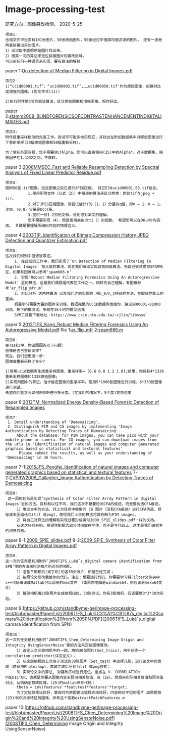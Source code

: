 # Image-processing-test
研究方向：图像篡改检测。
2020-5-25
```
项目1：
压缩文件中里面有101张图片，50张原始图片，50张经过中值或均值滤波的图片， 还有一张是两者拼接出来的图片。
1）试试能不能把原始图片找出来。
2）用第一问的算法来定位拼接图片的篡改区域。
可以用任何一种语言来实现，要有算法的解释
```
paper 1:[On detection of Median Filtering in Digital Images.pdf](https://github.com/standbyme-ge/Image-processing-test/blob/master/PaperList/On%20detection%20of%20Median%20Filtering%20in%20Digital%20Images.pdf)

```
项目2：
1)“ucid00001.tif”、“ucid00002.tif’,……ucid00050.tif'作为原始图像，创建对比度增强的图像。(附文件式(11))

2)执行附件第3节的取证算法，区分原始图像和增强图像。祝你好运。

```
paper 2:[stamm2008_BLINDFORENSICSOFCONTRASTENHANCEMENTINDIGITALIMAGES.pdf](https://github.com/standbyme-ge/Image-processing-test/blob/master/PaperList/stamm2008_BLINDFORENSICSOFCONTRASTENHANCEMENTINDIGITALIMAGES.pdf)
```
项目3:
附件是重采样检测的先驱工作。尝试尽可能多地实现它，并找出在附加数据集中对哪些图像进行了重新采样(50幅原始图像和50幅重新采样)。

为了使任务更容易，您不需要估计Alpha。您可以直接使用(25)中的Alpha*。对于数据集，缩放因子在1.1和2之间，不旋转。
```
paper 3:[2008MMSEC_Fast and Reliable Resampling Detection by Spectral Analysis of Fixed Linear Predictor Residue.pdf](https://github.com/standbyme-ge/Image-processing-test/blob/master/PaperList/2008MMSEC_Fast%20and%20Reliable%20Resampling%20Detection%20by%20Spectral%20Analysis%20of%20Fixed%20Linear%20Predictor%20Residue.pdf)
```
项目4：
随附50张.tif图像，这些图像之前已进行JPEG压缩。 将它们与ucid00001-50.tif结合。
          1.使用所附文件（公式（2））中描述的算法来区分两类：原始tif与jpeg + tif。
          2.对于JPEG压缩图像，请尝试估计Y的（1，1）分量的q值，即m = 1，n = 1。 注意，（0,0）分量是DC分量。
          3.提供一份1-2页的文档，说明您对本文的理解。
          您不需要实现（4），而是使用类似dct2（）的函数。 希望您可以在36小时内完成。 关键是要理解所编码内容的物理含义。
```
paper 4:[2003TIP_Identification of Bitmap Compression History JPEG Detection and Quantizer Estimation.pdf](https://github.com/standbyme-ge/Image-processing-test/blob/master/PaperList/2003TIP_Identification%20of%20Bitmap%20Compression%20History%20JPEG%20Detection%20and%20Quantizer%20Estimation.pdf)
```
项目5：
这次我们回到中值滤波取证。
    1. 在此前的工作中，我们实现了‘On Detection of Median Filtering in Digital Images’ 第三章的算法，现在我们继续实现其第四章算法。先自己尝试提取SPAM特征，如果有困难可以参考‘spam686.m’
    2. 实现‘Robust Median Filtering Forensics Using An Autoregressive Model’ 里的算法，这是我们课题组代表性工作之一。同样先自己理解，有困难参考‘ar_flip_mfr.m’
    3. 对比分析 这两种算法 以及我们之前实现的 用h_0/h_1特征的方法，在取证性能上的差异。
    机器学习需要大量的图片来训练，我把完整的UCID数据库发给你，建议用00001-01000训练，剩下的做测试。争取在36小时内提交给我
    SVM工具箱下载地址：https://www.csie.ntu.edu.tw/~cjlin/libsvm/
```
paper 5:[2013TIFS_Kang_Robust Median Filtering Forensics Using An Autoregressive Model.pdf](https://github.com/standbyme-ge/Image-processing-test/blob/master/PaperList/2013TIFS_Kang_Robust%20Median%20Filtering%20Forensics%20Using%20An%20Autoregressive%20Model.pdf)
file 1:[ar_flip_mfr](https://github.com/standbyme-ge/Image-processing-test/blob/master/PaperList/ar_flip_mfr.m)
     2:[spam686.m](https://github.com/standbyme-ge/Image-processing-test/blob/master/PaperList/spam686.m)
```
项目6：
在Task3中，你试图回答以下问题:
图像是否已重新采样?
现在，我们想更进一步:
图像被重新采样了多少?

1)使用ucid数据库生成重采样图像，重采样率= [0.6 0.8 1.2 1.8];结果，你将有4*1338重新采样图像和1338原始图像;
2)实现附图中的算法，估计给定图像的重采样率。使用5*1000张图像进行训练，5*338张图像进行测试。
希望你们能学会如何用SVM进行多分类。(在我们的情况下，5个类)提交结果
```
paper 6:[2012TM_Normalized Energy Density-Based Forensic Detection of Resampled Images ](https://github.com/standbyme-ge/Image-processing-test/blob/master/PaperList/2012TM_Normalized%20Energy%20Density-Based%20Forensic%20Detection%20of%20Resampled%20Images%20.pdf)
```
项目7：
 1. Detail understanding of 'Demosaicing',
 2. Distinguish PIM and CG images by implementing 'Image Authentication by Detecting Traces of Demosaicing'.
     About the database: for PIM images, you can take pics with your mobile phone or camera. For CG images, you can download images from the urls in 'Identification of natural images and computer generated graphics based on statistical and textural features'
      Please submit the results, as well as your understanding of 'Demosaicing' in 36 hours.
```
paper 7-1:[2015JFS_Pengfei_Identification of natural images and computer generated graphics based on statistical and textural features](https://github.com/standbyme-ge/Image-processing-test/blob/master/PaperList/2015JFS_Pengfei_Identification%20of%20natural%20images%20and%20computer%20generated%20graphics%20based%20on%20statistical%20and%20textural%20features.pdf)
      7-2:[CVPRW2008_Gallagher_Image Authentication by Detecting Traces of Demosaicing](https://github.com/standbyme-ge/Image-processing-test/blob/master/PaperList/CVPRW2008_Gallagher_Image%20Authentication%20by%20Detecting%20Traces%20of%20Demosaicing.pdf)
```
项目8:
 这一周的任务是实现‘Synthesis of Color Filter Array Pattern in Digital Images’里的方法。目标和以往不同，我们这次不是要检测CFA的痕迹，而是要伪造CFA痕迹。
     1）用论文中的方法，对上次任务中收集的 CG 图片（没有CFA痕迹）进行CFA伪造，保存成未压缩格式(tif 或png)，使得我们上次的算法将其判断为PIM images。
     2）将自己对算法的理解和实现过程形成类似2009_SPIE_slides.pdf一样的文档。
     从这次任务开始，希望你能把大部分时间放在写作，而不是写代码上，这才是我们研究生的培养目标。
```
paper 8-1:[2009_SPIE_slides.pdf](https://github.com/standbyme-ge/Image-processing-test/blob/master/PaperList/2009_SPIE_slides.pdf)
      8-2:[2009_SPIE_Synthesis of Color Filter Array Pattern in Digital Images.pdf](https://github.com/standbyme-ge/Image-processing-test/blob/master/PaperList/2009_SPIE_Synthesis%20of%20Color%20Filter%20Array%20Pattern%20in%20Digital%20Images.pdf)
```
项目9：
这一次的任务是利用附件‘2006TIFS_Lukáˇs_digital camara identification from SPN’里的方法来检测相片所对应的相机。
     1）准备三部相机(或手机)的各50张照片，相信已经完成；
     2）按照论文修改我给你的代码。注意：想要运行代码，你需要学习将Filter文件夹中c++代码编译成Matlab可以调用的mex文件 （如果你电脑是windows64，则应该是mexw64文件）
     3）每部相机用20张照片生成相机指纹，30张测试。你有3部相机，应该要做3*3*30次实验。
```
paper 9:[https://github.com/standbyme-ge/Image-processing-test/blob/master/PaperList/2006TIFS_Luk%C3%A1%CB%87s_digital%20camara%20identification%20from%20SPN.PDF](2006TIFS_Lukáˇs_digital camara identification from SPN)
```
项目10：
这一次的任务是利用附件‘2008TIFS_Chen_Determining Image Origin and Integrity UsingSensorNoise'里的方法来定位图像篡改。
     1）选定上次三部相机中的一部，再拍30张照片(Set_train)，用于训练一个correlation predictor(详见论文)；
     2）从这部相机的上次用于测试的30张图片（Set_test）中选择几张，进行论文中的篡改（建议用Photoshop），篡改完成后另存为tif 或png格式；
     3）实现论文中的算法, 对篡改区域进行定位。重点在 V. CORRELATION PREDICTOR，也就是你要从图像内容来预测相关性值，见（26）。然后用实际相关性值和预测值对比，从而确定篡改区域。(25)的matlab参考代码：
     theta = inv(features'*features)*features'*target;
     为了定位效果比较好，篡改时的原图建议选择光线较好，内容相对平坦的图片.如果提取(23)中的15维特征有困难，参考这个函数extractPatchFeatures.m
```
paper 10:[https://github.com/standbyme-ge/Image-processing-test/blob/master/PaperList/2008TIFS_Chen_Determining%20Image%20Origin%20and%20Integrity%20UsingSensorNoise.pdf](2008TIFS_Chen_Determining Image Origin and Integrity UsingSensorNoise)
```

